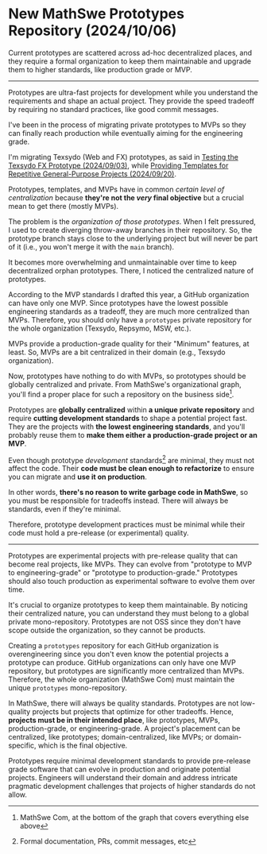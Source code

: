<!-- Copyright (c) 2024 Tobias Briones. All rights reserved. -->
<!-- SPDX-License-Identifier: CC-BY-4.0 -->
<!-- This file is part of https://github.com/tobiasbriones/blog -->

# New MathSwe Prototypes Repository (2024/10/06)

Current prototypes are scattered across ad-hoc decentralized places, and they
require a formal organization to keep them maintainable and upgrade them to
higher standards, like production grade or MVP.

---

Prototypes are ultra-fast projects for development while you understand the
requirements and shape an actual project. They provide the speed tradeoff by
requiring no standard practices, like good commit messages.

I've been in the process of migrating private prototypes to MVPs so they can
finally reach production while eventually aiming for the engineering grade.

I'm migrating Texsydo (Web and FX) prototypes, as said in
[Testing the Texsydo FX Prototype (2024/09/03)](/testing-the-texsydo-fx-prototype-2024-09-03),
while
[Providing Templates for Repetitive General-Purpose Projects (2024/09/20)](/providing-templates-for-repetitive-general--purpose-projects-2024-09-20).

Prototypes, templates, and MVPs have in common *certain level of centralization*
because **they're not the *very* final objective** but a crucial mean to get
there (mostly MVPs).

The problem is the *organization of those prototypes*. When I felt pressured, I
used to create diverging throw-away branches in their repository. So, the
prototype branch stays close to the underlying project but will never be part of
it (i.e., you won't merge it with the `main` branch).

It becomes more overwhelming and unmaintainable over time to keep decentralized
orphan prototypes. There, I noticed the centralized nature of prototypes.

According to the MVP standards I drafted this year, a GitHub organization can
have only one MVP. Since prototypes have the lowest possible engineering
standards as a tradeoff, they are much more centralized than MVPs. Therefore,
you should only have a `prototypes` private repository for the whole
organization (Texsydo, Repsymo, MSW, etc.).

MVPs provide a production-grade quality for their "Minimum" features, at least.
So, MVPs are a bit centralized in their domain (e.g., Texsydo organization).

Now, prototypes have nothing to do with MVPs, so prototypes should be globally
centralized and private. From MathSwe's organizational graph, you'll find a
proper place for such a repository on the business side[^1].

[^1]: MathSwe Com, at the bottom of the graph that covers everything else above

Prototypes are **globally centralized** within **a unique private repository**
and require **cutting development standards** to shape a potential project fast.
They are the projects with **the lowest engineering standards**, and you'll
probably reuse them to **make them either a production-grade project or an
MVP**.

Even though prototype *development* standards[^2] are minimal, they must not
affect the code. Their **code must be clean enough to refactorize** to ensure
you can migrate and **use it on production**.

In other words, **there's no reason to write garbage code in MathSwe**, so you
must be responsible for tradeoffs instead. There will always be standards, even
if they're minimal.

[^2]: Formal documentation, PRs, commit messages, etc

Therefore, prototype development practices must be minimal while their code must
hold a pre-release (or experimental) quality.

---

Prototypes are experimental projects with pre-release quality that can become
real projects, like MVPs. They can evolve from "prototype to MVP to
engineering-grade" or "prototype to production-grade." Prototypes should also
touch production as experimental software to evolve them over time.

It's crucial to organize prototypes to keep them maintainable. By noticing their
centralized nature, you can understand they must belong to a global private
mono-repository. Prototypes are not OSS since they don't have scope outside the
organization, so they cannot be products.

Creating a `prototypes` repository for each GitHub organization is
overengineering since you don't even know the potential projects a prototype can
produce. GitHub organizations can only have one MVP repository, but prototypes
are significantly more centralized than MVPs. Therefore, the whole
organization (MathSwe Com) must maintain the unique `prototypes`
mono-repository.

In MathSwe, there will always be quality standards. Prototypes are not
low-quality projects but projects that optimize for other tradeoffs. Hence,
**projects must be in their intended place**, like prototypes, MVPs,
production-grade, or engineering-grade. A project's placement can be
centralized, like prototypes; domain-centralized, like MVPs; or domain-specific,
which is the final objective.

Prototypes require minimal development standards to provide pre-release grade
software that can evolve in production and originate potential projects.
Engineers will understand their domain and address intricate pragmatic
development challenges that projects of higher standards do not allow.
